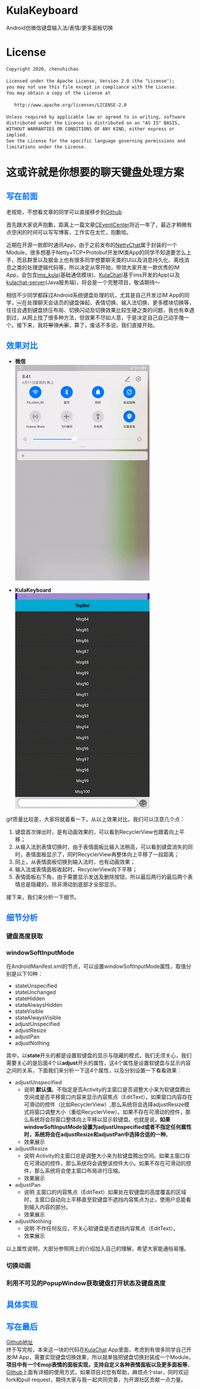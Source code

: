 # KulaKeyboard
Android仿微信键盘输入法/表情/更多面板切换

# License


    Copyright 2020, chenshichao

    Licensed under the Apache License, Version 2.0 (the "License");
    you may not use this file except in compliance with the License.
    You may obtain a copy of the License at

       http://www.apache.org/licenses/LICENSE-2.0

    Unless required by applicable law or agreed to in writing, software
    distributed under the License is distributed on an "AS IS" BASIS,
    WITHOUT WARRANTIES OR CONDITIONS OF ANY KIND, either express or implied.
    See the License for the specific language governing permissions and
    limitations under the License.
    

# **这或许就是你想要的聊天键盘处理方案**
## <font color=#0072ff>写在前面</font>
老规矩，不想看文章的同学可以直接移步到[Github](https://www.baidu.com)

首先跟大家说声抱歉，距离上一篇文章[CEventCenter](https://github.com/FreddyChen/CEventCenter)将近一年了，最近才稍微有点空闲的时间可以写写博客，工作实在太忙，抱歉哈。

近期在开源一款即时通讯App，由于之前发布的[NettyChat](https://github.com/FreddyChen/NettyChat)属于封装的一个Module，很多想基于Netty+TCP+Protobuf开发IM类App的同学不知道要怎么上手，而且群里以及掘金上也有很多同学想要聊天类的UI以及消息持久化、离线消息之类的处理逻辑代码等，所以决定从零开始，带领大家开发一款优秀的IM App，会包含[ims_kula](https:github.com/FreddyChen/ims_kula)(基础通信模块)、[KulaChat](https://github.com/FreddyChen/KulaChat)(基于ims开发的App)以及[kulachat-server](https://github.com/FreddyChen/kulachat-server)(Java服务端)，将会是一个完整项目，敬请期待～

相信不少同学都踩过Android系统键盘处理的坑，尤其是自己开发过IM App的同学，￼在处理聊天会话页的键盘弹起、表情切换、输入法切换、更多模块切换等，往往会遇到键盘挤压布局、切换闪动及切换效果比较生硬之类的问题，我也有幸遇到过，从网上找了很多种方法，但效果不尽如人意，于是决定自己自己动手撸一个。接下来，我将~~带领大家~~，算了，废话不多说，我们直接开始。  

## <font color=#0072ff>效果对比</font>

+ **微信**  
![微信键盘切换效果](https://raw.githubusercontent.com/FreddyChen/MarkdownImages/master/freddy/微信键盘切换效果.gif)  

+ **KulaKeyboard**  
![KulaKeyboard键盘切换效果](https://raw.githubusercontent.com/FreddyChen/MarkdownImages/master/freddy/KulaKeyboard键盘切换效果.gif)


gif质量比较差，大家将就着看一下。从以上效果对比，我们可以注意几个点：
1. 键盘首次弹出时，是有动画效果的，可以看到RecyclerView也跟着向上平移；
2. 从输入法到表情切换时，由于表情面板比输入法稍高，可以看到键盘消失的同时，表情面板显示了，同时RecyclerView再整体向上平移了一段距离；
3. 同上，从表情面板切换到输入法时，也有动画效果；
4. 输入法或表情面板收起时，RecyclerView向下平移；
5. 表情面板右下角，由于需要显示发送及删除按钮，所以最后两行的最后两个表情总是隐藏的，除非滑动到底部才全部显示。  

接下来，我们来分析一下细节。

## <font color=#0072ff>细节分析</font>
### 键盘高度获取
### windowSoftInputMode
在AndroidManifest.xml的<activity>节点，可以设置windowSoftInputMode属性，取值分别是以下10种：  

+ stateUnspecified
+ stateUnchanged
+ stateHidden
+ stateAlwaysHidden
+ stateVisible
+ stateAlwaysVisible
+ adjustUnspecified
+ adjustResize
+ adjustPan
+ adjustNothing

其中，以**state**开头的都是设置软键盘的显示与隐藏的模式，我们无须关心，我们需要关心的是后面4个以**adjust**开头的属性，这4个属性是设置软键盘与显示内容之间的关系，下面我们来分析一下这4个属性，以及分别设置一下看看效果：  

+ <font color=#666666>**adjustUnspecified**</font>
    - 说明
    **默认值**。不指定是否Activity的主窗口是否调整大小来为软键盘腾出空间或是否平移窗口内容来显示内容焦点（EditText）。如果窗口内容存在可滑动的控件（比如RecyclerView）,那么系统将会选择adjustResize模式将窗口调整大小（重绘RecyclerView）。如果不存在可滑动的控件，那么系统将会将窗口整体向上平移以显示软键盘。也就是说，**如果windowSoftInputMode设置为adjustUnspecified或者不指定任何属性时，系统将会在adjustResize和adjustPan中选择合适的一种**。
    - 效果展示
+ <font color=#666666>**adjustResize**</font>
    - 说明
    Activity的主窗口总是调整大小来为软键盘腾出空间。如果主窗口存在可滑动的控件，那么系统将会调整该控件大小。如果不存在可滑动的控件，那么系统将会使主窗口布局进行压缩。
    - 效果展示  
+ <font color=#666666>**adjustPan**</font>
    - 说明
    主窗口的内容焦点（EditText）如果处在软键盘的高度覆盖的区域时，主窗口自动向上平移直至软键盘不遮挡内容焦点为止，使用户总能看到输入内容的部分。
    - 效果展示
+ <font color=#666666>**adjustNothing**</font>
    - 说明
    不作任何反应，不关心软键盘是否遮挡内容焦点（EditText）。
    - 效果展示  

以上属性说明，大部分参照网上的介绍加入自己的理解，希望大家能通俗易懂。

### 切换动画
### 利用不可见的PopupWindow获取键盘打开状态及键盘高度
## <font color=#0072ff>具体实现</font>
## <font color=#0072ff>写在最后</font>
[Github地址](https://www.baidu.com)  
终于写完啦，本来这一块的代码在[KulaChat](https://github.com/FreddyChen/KulaChat) App里面，考虑到有很多同学自己开发IM App，需要实现键盘切换效果，所以就单独把键盘切换封装成一个Module，**项目中有一个Emoji表情的面板实现，支持自定义各种表情面板以及更多面板等**，[Github]()上面有详细的使用方式，如果项目对您有帮助，麻烦点个star，同时欢迎fork和pull request，期待大家与我一起共同完善，为开源社区贡献一点力量。  
